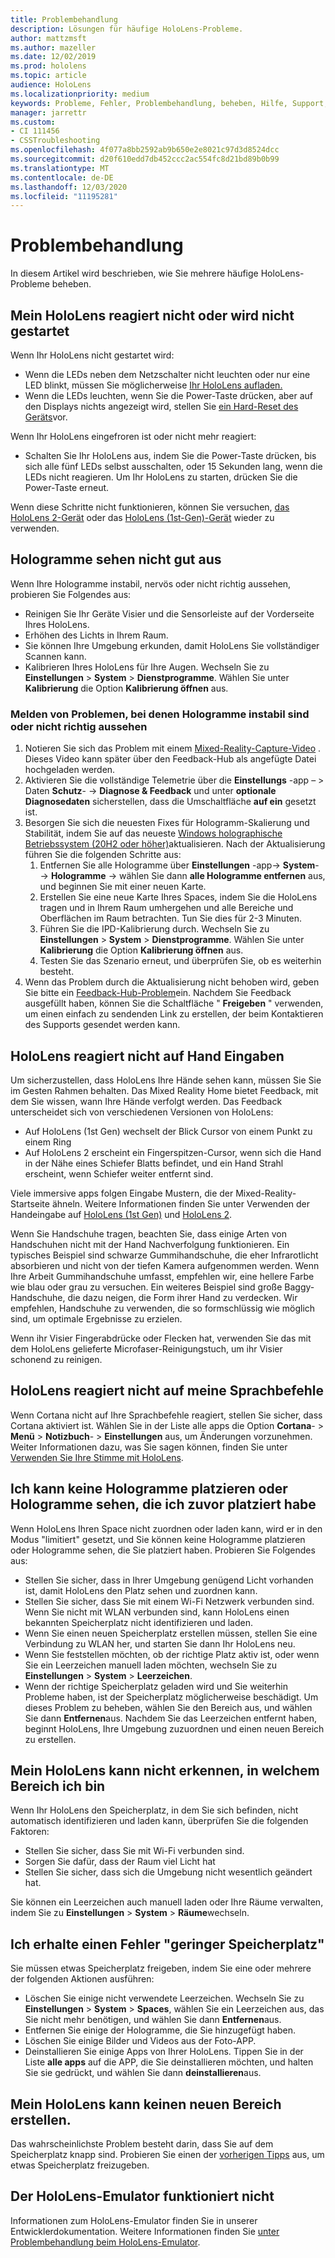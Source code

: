 ```yaml
---
title: Problembehandlung
description: Lösungen für häufige HoloLens-Probleme.
author: mattzmsft
ms.author: mazeller
ms.date: 12/02/2019
ms.prod: hololens
ms.topic: article
audience: HoloLens
ms.localizationpriority: medium
keywords: Probleme, Fehler, Problembehandlung, beheben, Hilfe, Support, HoloLens
manager: jarrettr
ms.custom:
- CI 111456
- CSSTroubleshooting
ms.openlocfilehash: 4f077a8bb2592ab9b650e2e8021c97d3d8524dcc
ms.sourcegitcommit: d20f610edd7db452ccc2ac554fc8d21bd89b0b99
ms.translationtype: MT
ms.contentlocale: de-DE
ms.lasthandoff: 12/03/2020
ms.locfileid: "11195281"
---
```

# Problembehandlung

In diesem Artikel wird beschrieben, wie Sie mehrere häufige HoloLens-Probleme beheben.

## Mein HoloLens reagiert nicht oder wird nicht gestartet

Wenn Ihr HoloLens nicht gestartet wird:

- Wenn die LEDs neben dem Netzschalter nicht leuchten oder nur eine LED blinkt, müssen Sie möglicherweise [Ihr HoloLens aufladen.](hololens-recovery.md#charge-the-device)
- Wenn die LEDs leuchten, wenn Sie die Power-Taste drücken, aber auf den Displays nichts angezeigt wird, stellen Sie [ein Hard-Reset des Geräts](hololens-recovery.md#hard-reset-procedure)vor.

Wenn Ihr HoloLens eingefroren ist oder nicht mehr reagiert:

- Schalten Sie Ihr HoloLens aus, indem Sie die Power-Taste drücken, bis sich alle fünf LEDs selbst ausschalten, oder 15 Sekunden lang, wenn die LEDs nicht reagieren. Um Ihr HoloLens zu starten, drücken Sie die Power-Taste erneut.

Wenn diese Schritte nicht funktionieren, können Sie versuchen, [das HoloLens 2-Gerät](hololens-recovery.md) oder das [HoloLens (1st-Gen)-Gerät](hololens1-recovery.md) wieder zu verwenden.

## Hologramme sehen nicht gut aus

Wenn Ihre Hologramme instabil, nervös oder nicht richtig aussehen, probieren Sie Folgendes aus:

- Reinigen Sie Ihr Geräte Visier und die Sensorleiste auf der Vorderseite Ihres HoloLens.
- Erhöhen des Lichts in Ihrem Raum.
- Sie können Ihre Umgebung erkunden, damit HoloLens Sie vollständiger Scannen kann.
- Kalibrieren Ihres HoloLens für Ihre Augen. Wechseln Sie zu **Einstellungen**  >  **System**  >  **Dienstprogramme**. Wählen Sie unter **Kalibrierung** die Option **Kalibrierung öffnen** aus.
 
### Melden von Problemen, bei denen Hologramme instabil sind oder nicht richtig aussehen
 
1. Notieren Sie sich das Problem mit einem [Mixed-Reality-Capture-Video](holographic-photos-and-videos.md#capture-a-mixed-reality-video) . Dieses Video kann später über den Feedback-Hub als angefügte Datei hochgeladen werden.  
1. Aktivieren Sie die vollständige Telemetrie über die **Einstellungs** -app – > Daten **Schutz**-  ->  **Diagnose & Feedback** und unter **optionale Diagnosedaten** sicherstellen, dass die Umschaltfläche **auf ein** gesetzt ist.
1. Besorgen Sie sich die neuesten Fixes für Hologramm-Skalierung und Stabilität, indem Sie auf das neueste [Windows holographische Betriebssystem (20H2 oder höher)](hololens-release-notes.md#windows-holographic-version-20h2)aktualisieren. Nach der Aktualisierung führen Sie die folgenden Schritte aus:
    1. Entfernen Sie alle Hologramme über **Einstellungen** -app-> **System**-  ->  **Hologramme** -> wählen Sie dann **alle Hologramme entfernen** aus, und beginnen Sie mit einer neuen Karte.
    1. Erstellen Sie eine neue Karte Ihres Spaces, indem Sie die HoloLens tragen und in Ihrem Raum umhergehen und alle Bereiche und Oberflächen im Raum betrachten. Tun Sie dies für 2-3 Minuten.
    1. Führen Sie die IPD-Kalibrierung durch. Wechseln Sie zu **Einstellungen**  >  **System**  >  **Dienstprogramme**. Wählen Sie unter **Kalibrierung** die Option **Kalibrierung öffnen** aus.
    1. Testen Sie das Szenario erneut, und überprüfen Sie, ob es weiterhin besteht.
1. Wenn das Problem durch die Aktualisierung nicht behoben wird, geben Sie bitte ein [Feedback-Hub-Problem](hololens-feedback.md)ein. Nachdem Sie Feedback ausgefüllt haben, können Sie die Schaltfläche " **Freigeben** " verwenden, um einen einfach zu sendenden Link zu erstellen, der beim Kontaktieren des Supports gesendet werden kann.

## HoloLens reagiert nicht auf Hand Eingaben

Um sicherzustellen, dass HoloLens Ihre Hände sehen kann, müssen Sie Sie im Gesten Rahmen behalten.  Das Mixed Reality Home bietet Feedback, mit dem Sie wissen, wann Ihre Hände verfolgt werden.  Das Feedback unterscheidet sich von verschiedenen Versionen von HoloLens:
- Auf HoloLens (1st Gen) wechselt der Blick Cursor von einem Punkt zu einem Ring
- Auf HoloLens 2 erscheint ein Fingerspitzen-Cursor, wenn sich die Hand in der Nähe eines Schiefer Blatts befindet, und ein Hand Strahl erscheint, wenn Schiefer weiter entfernt sind.

Viele immersive apps folgen Eingabe Mustern, die der Mixed-Reality-Startseite ähneln.  Weitere Informationen finden Sie unter Verwenden der Handeingabe auf [HoloLens (1st Gen)](hololens1-basic-usage.md#use-hololens-with-your-hands) und [HoloLens 2](hololens2-basic-usage.md#the-hand-tracking-frame).

Wenn Sie Handschuhe tragen, beachten Sie, dass einige Arten von Handschuhen nicht mit der Hand Nachverfolgung funktionieren.  Ein typisches Beispiel sind schwarze Gummihandschuhe, die eher Infrarotlicht absorbieren und nicht von der tiefen Kamera aufgenommen werden.  Wenn Ihre Arbeit Gummihandschuhe umfasst, empfehlen wir, eine hellere Farbe wie blau oder grau zu versuchen.  Ein weiteres Beispiel sind große Baggy-Handschuhe, die dazu neigen, die Form ihrer Hand zu verdecken. Wir empfehlen, Handschuhe zu verwenden, die so formschlüssig wie möglich sind, um optimale Ergebnisse zu erzielen.

Wenn ihr Visier Fingerabdrücke oder Flecken hat, verwenden Sie das mit dem HoloLens gelieferte Microfaser-Reinigungstuch, um ihr Visier schonend zu reinigen.

## HoloLens reagiert nicht auf meine Sprachbefehle

Wenn Cortana nicht auf Ihre Sprachbefehle reagiert, stellen Sie sicher, dass Cortana aktiviert ist. Wählen Sie in der Liste alle apps die Option **Cortana**-  >  **Menü**  >  **Notizbuch**-  >  **Einstellungen** aus, um Änderungen vorzunehmen. Weiter Informationen dazu, was Sie sagen können, finden Sie unter [Verwenden Sie Ihre Stimme mit HoloLens](hololens-cortana.md).

## Ich kann keine Hologramme platzieren oder Hologramme sehen, die ich zuvor platziert habe

Wenn HoloLens Ihren Space nicht zuordnen oder laden kann, wird er in den Modus "limitiert" gesetzt, und Sie können keine Hologramme platzieren oder Hologramme sehen, die Sie platziert haben. Probieren Sie Folgendes aus:

- Stellen Sie sicher, dass in Ihrer Umgebung genügend Licht vorhanden ist, damit HoloLens den Platz sehen und zuordnen kann.
- Stellen Sie sicher, dass Sie mit einem Wi-Fi Netzwerk verbunden sind. Wenn Sie nicht mit WLAN verbunden sind, kann HoloLens einen bekannten Speicherplatz nicht identifizieren und laden.
- Wenn Sie einen neuen Speicherplatz erstellen müssen, stellen Sie eine Verbindung zu WLAN her, und starten Sie dann Ihr HoloLens neu.
- Wenn Sie feststellen möchten, ob der richtige Platz aktiv ist, oder wenn Sie ein Leerzeichen manuell laden möchten, wechseln Sie zu **Einstellungen**  >  **System**  >  **Leerzeichen**.
- Wenn der richtige Speicherplatz geladen wird und Sie weiterhin Probleme haben, ist der Speicherplatz möglicherweise beschädigt. Um dieses Problem zu beheben, wählen Sie den Bereich aus, und wählen Sie dann **Entfernen**aus. Nachdem Sie das Leerzeichen entfernt haben, beginnt HoloLens, Ihre Umgebung zuzuordnen und einen neuen Bereich zu erstellen.

## Mein HoloLens kann nicht erkennen, in welchem Bereich ich bin

Wenn Ihr HoloLens den Speicherplatz, in dem Sie sich befinden, nicht automatisch identifizieren und laden kann, überprüfen Sie die folgenden Faktoren:

- Stellen Sie sicher, dass Sie mit Wi-Fi verbunden sind.
- Sorgen Sie dafür, dass der Raum viel Licht hat
- Stellen Sie sicher, dass sich die Umgebung nicht wesentlich geändert hat.

Sie können ein Leerzeichen auch manuell laden oder Ihre Räume verwalten, indem Sie zu **Einstellungen**  >  **System**  >  **Räume**wechseln.

## Ich erhalte einen Fehler "geringer Speicherplatz"

Sie müssen etwas Speicherplatz freigeben, indem Sie eine oder mehrere der folgenden Aktionen ausführen:

- Löschen Sie einige nicht verwendete Leerzeichen. Wechseln Sie zu **Einstellungen**  >  **System**  >  **Spaces**, wählen Sie ein Leerzeichen aus, das Sie nicht mehr benötigen, und wählen Sie dann **Entfernen**aus.
- Entfernen Sie einige der Hologramme, die Sie hinzugefügt haben.
- Löschen Sie einige Bilder und Videos aus der Foto-APP.
- Deinstallieren Sie einige Apps von Ihrer HoloLens. Tippen Sie in der Liste **alle apps** auf die APP, die Sie deinstallieren möchten, und halten Sie sie gedrückt, und wählen Sie dann **deinstallieren**aus.

## Mein HoloLens kann keinen neuen Bereich erstellen.

Das wahrscheinlichste Problem besteht darin, dass Sie auf dem Speicherplatz knapp sind. Probieren Sie einen der [vorherigen Tipps](#im-getting-a-low-disk-space-error) aus, um etwas Speicherplatz freizugeben.

## Der HoloLens-Emulator funktioniert nicht

Informationen zum HoloLens-Emulator finden Sie in unserer Entwicklerdokumentation.  Weitere Informationen finden Sie [unter Problembehandlung beim HoloLens-Emulator](https://docs.microsoft.com/windows/mixed-reality/using-the-hololens-emulator#troubleshooting).
